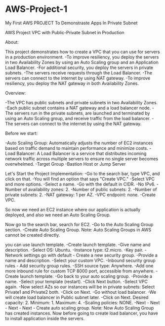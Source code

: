 # AWS-Project-1
My First AWS PROJECT To Demonstraste Apps In Private Subnet

AWS Project
VPC with Public-Private Subnet in Production

About:

This project demonstrates how to create a VPC that you can use for servers in a production environment.
-To improve resiliency, you deploy the servers in two Availability Zones by using an Auto Scaling group and an Application Load Balancer.
-For additional security, you deploy the servers in private subnets.
-The servers receive requests through the Load Balancer.
-The servers can connect to the internet by using NAT gateway.
-To improve resiliency, you deploy the NAT gateway in both Availability Zones.

Overview:

-The VPC has public subnets and private subnets in two Availability Zones.
-Each public subnet contains a NAT gateway and a load balancer node.
-The servers run in the private subnets, are launched and terminated by using an Auto Scaling group, and receive traffic from the load balancer.
-The servers can connect to the internet by using the NAT gateway.

Before we start:

-Auto Scaling Group: Automatically adjusts the number of EC2 instances based on traffic demand to maintain performance and minimize costs.
-Load Balancer: A Load Balancer is a service that distributes incoming network traffic across multiple servers to ensure no single server becomes overwhelmed.
-Target Group
-Bastion Host or Jump Server

Let's Start the Project Implementation:
-Go to the search bar, type VPC, and click on that.
-You will find an option that says "Create VPC."
-Select VPC and more options.
-Select a name.
-Go with the default in CIDR.
-No IPv6.
-Number of availability zones: 2.
-Number of public subnets: 2.
-Number of private subnets: 2.
-NAT gateway: 1 per AZ.
-VPC endpoint: none.
-Create VPC.

So now we need an EC2 instance where our application is actually deployed, and also we need an Auto Scaling Group.

Now go to the search bar, search for EC2.
-Go to the Auto Scaling Group section.
-Create Auto Scaling Group.
Note: Auto Scaling Groups in AWS cannot be created directly.

you can use launch template.
-Create launch template.
-Give name and description.
-Select OS: Ubuntu.
-Instance type: t2.micro.
-Key pair.
-Network settings go with default - Create a new security group.
-Provide a name and description.
-Select your custom VPC.
-Inbound security group rules - Add security group rules.
-SSH source type: Anywhere.
-Add one more inbound rule for custom TCP 8000 port, accessible from anywhere.
-Create launch template.
-Go back to your auto scaling group.
-Provide a name.
-Select your template (restart).
-Click Next button.
-Select VPC again.
-Now select AZs so our instances will be in private subnets: Select Private1 and Private2 both.
-Click on Next.
-Go without load balancer.
-We will create load balancer in Public subnet later.
-Click on Next.
Desired capacity: 2.
Minimum: 1.
Maximum: 4.
-Scaling policies: NONE.
-Next - Next - Next - Next - Create auto scaling group.
Note: Now Auto Scaling Group has created instances. Now before going to create load balancer, you have to install application inside the servers.
